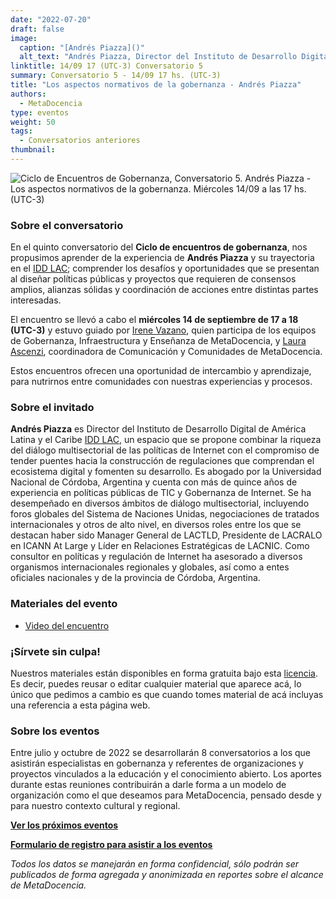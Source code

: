 ```yaml
---
date: "2022-07-20"
draft: false
image:
  caption: "[Andrés Piazza]()"
  alt_text: "Andrés Piazza, Director del Instituto de Desarrollo Digital de América Latina y el Caribe"
linktitle: 14/09 17 (UTC-3) Conversatorio 5
summary: Conversatorio 5 - 14/09 17 hs. (UTC-3)
title: "Los aspectos normativos de la gobernanza - Andrés Piazza"
authors:
  - MetaDocencia
type: eventos
weight: 50
tags:
  - Conversatorios anteriores
thumbnail:
---
```


![Ciclo de Encuentros de Gobernanza, Conversatorio 5. Andrés Piazza - Los aspectos normativos de la gobernanza. Miércoles 14/09 a las 17 hs. (UTC-3)](https://www.metadocencia.org/img/GobernanzaMD5.jpg)

### Sobre el conversatorio

En el quinto conversatorio del **Ciclo de encuentros de gobernanza**, nos propusimos aprender de la experiencia de **Andrés Piazza** y su trayectoria en el [IDD LAC](https://iddlac.org/); comprender los desafíos y oportunidades que se presentan al diseñar políticas públicas y proyectos que requieren de consensos amplios, alianzas sólidas y coordinación de acciones entre distintas partes interesadas.

El encuentro se llevó a cabo el **miércoles 14 de septiembre de 17 a 18 (UTC-3)** y estuvo guiado por [Irene Vazano](https://www.metadocencia.org/authors/irenevazano/), quien participa de los equipos de Gobernanza, Infraestructura y Enseñanza de MetaDocencia, y [Laura Ascenzi](https://www.metadocencia.org/authors/laurel/), coordinadora de Comunicación y Comunidades de MetaDocencia.

Estos encuentros ofrecen una oportunidad de intercambio y aprendizaje, para nutrirnos entre comunidades con nuestras experiencias y procesos.

### Sobre el invitado

**Andrés Piazza** es Director del Instituto de Desarrollo Digital de América Latina y el Caribe [IDD LAC](https://iddlac.org/), un espacio que se propone combinar la riqueza del diálogo multisectorial de las políticas de Internet con el compromiso de tender puentes hacia la construcción de regulaciones que comprendan el ecosistema digital y fomenten su desarrollo. Es abogado por la Universidad Nacional de Córdoba, Argentina y cuenta con más de quince años de experiencia en políticas públicas de TIC y Gobernanza de Internet. Se ha desempeñado en diversos ámbitos de diálogo multisectorial, incluyendo foros globales del Sistema de Naciones Unidas, negociaciones de tratados internacionales y otros de alto nivel, en diversos roles entre los que se destacan haber sido Manager General de LACTLD, Presidente de LACRALO en ICANN At Large y Líder en Relaciones Estratégicas de LACNIC. Como consultor en políticas y regulación de Internet ha asesorado a diversos organismos internacionales regionales y globales, así como a entes oficiales nacionales y de la provincia de Córdoba, Argentina.

### Materiales del evento

- [Video del encuentro](https://youtu.be/NrBe0LbNy9I)

### ¡Sírvete sin culpa!

Nuestros materiales están disponibles en forma gratuita bajo esta [licencia](https://creativecommons.org/licenses/by/4.0/deed.es). Es decir, puedes reusar o editar cualquier material que aparece acá, lo único que pedimos a cambio es que cuando tomes material de acá incluyas una referencia a esta página web.

### Sobre los eventos

Entre julio y octubre de 2022 se desarrollarán 8 conversatorios a los que asistirán especialistas en gobernanza y referentes de organizaciones y proyectos vinculados a la educación y el conocimiento abierto. Los aportes durante estas reuniones contribuirán a darle forma a un modelo de organización como el que deseamos para MetaDocencia, pensado desde y para nuestro contexto cultural y regional. 

**[Ver los próximos eventos](https://www.metadocencia.org/eventos/)**

**[Formulario de registro para asistir a los eventos](https://docs.google.com/forms/d/e/1FAIpQLSfUHrL4F10zWwOuRKW0I8y-_7YT1p8PslzIk7jLBuoR41Hs-Q/viewform)**

*Todos los datos se manejarán en forma confidencial, sólo podrán ser publicados de forma agregada y anonimizada en reportes sobre el alcance de MetaDocencia.*
